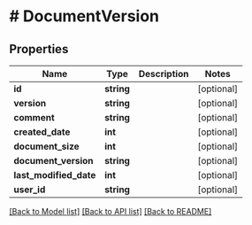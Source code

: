 # # DocumentVersion

## Properties

Name | Type | Description | Notes
------------ | ------------- | ------------- | -------------
**id** | **string** |  | [optional]
**version** | **string** |  | [optional]
**comment** | **string** |  | [optional]
**created_date** | **int** |  | [optional]
**document_size** | **int** |  | [optional]
**document_version** | **string** |  | [optional]
**last_modified_date** | **int** |  | [optional]
**user_id** | **string** |  | [optional]

[[Back to Model list]](../../README.md#models) [[Back to API list]](../../README.md#endpoints) [[Back to README]](../../README.md)
